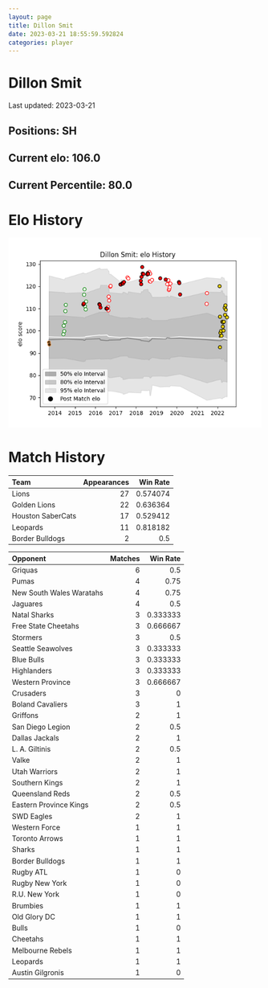 ```yaml
---  
layout: page  
title: Dillon Smit  
date: 2023-03-21 18:55:59.592824  
categories: player  
---
```

# Dillon Smit


Last updated: 2023-03-21
## Positions: SH

## Current elo: 106.0

## Current Percentile: 80.0

# Elo History


![elo history](history_DillonSmit.png)
# Match History


| Team              |   Appearances |   Win Rate |
|:------------------|--------------:|-----------:|
| Lions             |            27 |   0.574074 |
| Golden Lions      |            22 |   0.636364 |
| Houston SaberCats |            17 |   0.529412 |
| Leopards          |            11 |   0.818182 |
| Border Bulldogs   |             2 |   0.5      |

| Opponent                 |   Matches |   Win Rate |
|:-------------------------|----------:|-----------:|
| Griquas                  |         6 |   0.5      |
| Pumas                    |         4 |   0.75     |
| New South Wales Waratahs |         4 |   0.75     |
| Jaguares                 |         4 |   0.5      |
| Natal Sharks             |         3 |   0.333333 |
| Free State Cheetahs      |         3 |   0.666667 |
| Stormers                 |         3 |   0.5      |
| Seattle Seawolves        |         3 |   0.333333 |
| Blue Bulls               |         3 |   0.333333 |
| Highlanders              |         3 |   0.333333 |
| Western Province         |         3 |   0.666667 |
| Crusaders                |         3 |   0        |
| Boland Cavaliers         |         3 |   1        |
| Griffons                 |         2 |   1        |
| San Diego Legion         |         2 |   0.5      |
| Dallas Jackals           |         2 |   1        |
| L. A. Giltinis           |         2 |   0.5      |
| Valke                    |         2 |   1        |
| Utah Warriors            |         2 |   1        |
| Southern Kings           |         2 |   1        |
| Queensland Reds          |         2 |   0.5      |
| Eastern Province Kings   |         2 |   0.5      |
| SWD Eagles               |         2 |   1        |
| Western Force            |         1 |   1        |
| Toronto Arrows           |         1 |   1        |
| Sharks                   |         1 |   1        |
| Border Bulldogs          |         1 |   1        |
| Rugby ATL                |         1 |   0        |
| Rugby New York           |         1 |   0        |
| R.U. New York            |         1 |   0        |
| Brumbies                 |         1 |   1        |
| Old Glory DC             |         1 |   1        |
| Bulls                    |         1 |   0        |
| Cheetahs                 |         1 |   1        |
| Melbourne Rebels         |         1 |   1        |
| Leopards                 |         1 |   1        |
| Austin Gilgronis         |         1 |   0        |